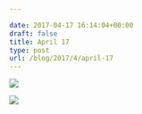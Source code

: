 ```yaml
---

date: 2017-04-17 16:14:04+00:00
draft: false
title: April 17
type: post
url: /blog/2017/4/april-17
---
```




  
   ![](/images/2017-04-17-20174april-17/20170417-DSCF6398.jpg)

  

  
   ![](/images/2017-04-17-20174april-17/IMG_0931+2.jpg)

  


